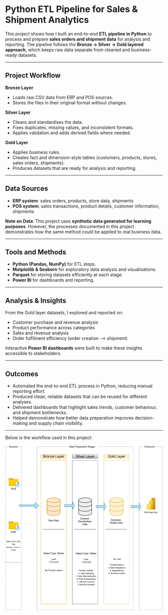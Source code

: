 # Python ETL Pipeline for Sales & Shipment Analytics

This project shows how I built an end-to-end **ETL pipeline in Python** to process and prepare **sales orders and shipment data** for analysis and reporting. The pipeline follows the **Bronze → Silver → Gold layered approach**, which keeps raw data separate from cleaned and business-ready datasets.

---

## Project Workflow

**Bronze Layer**

* Loads raw CSV data from ERP and POS sources.
* Stores the files in their original format without changes.

**Silver Layer**

* Cleans and standardises the data.
* Fixes duplicates, missing values, and inconsistent formats.
* Applies validation and adds derived fields where needed.

**Gold Layer**

* Applies business rules.
* Creates fact and dimension-style tables (customers, products, stores, sales orders, shipments).
* Produces datasets that are ready for analysis and reporting.

---

## Data Sources

* **ERP system**: sales orders, products, store data, shipments
* **POS system**: sales transactions, product details, customer information, shipments
  
 **Note on Data**: This project uses **synthetic data generated for learning purposes**. However, the processes documented in this project demonstrates how the same
  method could be applied to real business data.

---

## Tools and Methods

* **Python (Pandas, NumPy)** for ETL steps.
* **Matplotlib & Seaborn** for exploratory data analysis and visualisations.
* **Parquet** for storing datasets efficiently at each stage.
* **Power BI** for dashboards and reporting.

---

## Analysis & Insights

From the Gold layer datasets, I explored and reported on:

* Customer purchase and revenue analysis
* Product performance across categories
* Sales and revenue analysis
* Order fulfilment efficiency (order creation --> shipment)

Interactive **Power BI dashboards** were built to make these insights accessible to stakeholders.

---

## Outcomes

* Automated the end-to-end ETL process in Python, reducing manual reporting effort.
* Produced clean, reliable datasets that can be reused for different analyses.
* Delivered dashboards that highlight sales trends, customer behaviour, and shipment bottlenecks.
* Helped demonstrate how better data preparation improves decision-making and supply chain visibility.

---

Below is the workflow used in this project:

![](py_erd_diagram-Page.svg)







